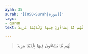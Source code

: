 ```yaml
---
ayah: 35
surah: '[[050-Surah|سورة]]'
tags:
- quran
text: لَهُم مَّا يَشَاءُونَ فِيهَا وَلَدَيْنَا مَزِيدٌ

---
```

> لَهُم مَّا يَشَاءُونَ فِيهَا وَلَدَيْنَا مَزِيدٌ
